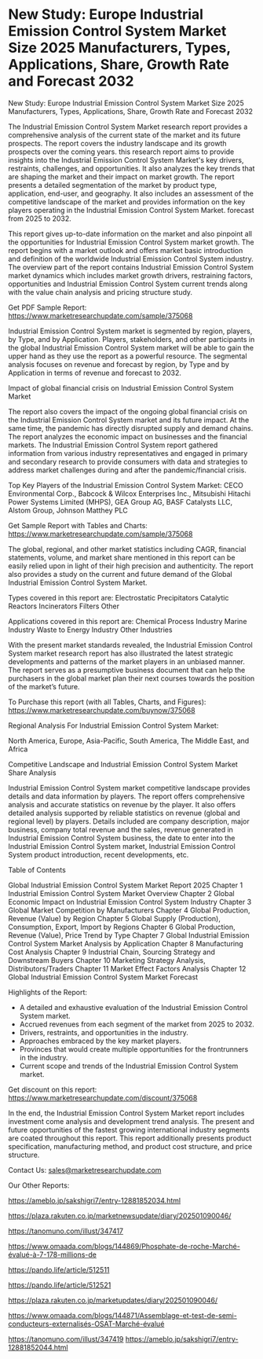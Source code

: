 # New Study: Europe Industrial Emission Control System Market Size 2025 Manufacturers, Types, Applications, Share, Growth Rate and Forecast 2032

New Study: Europe Industrial Emission Control System Market Size 2025 Manufacturers, Types, Applications, Share, Growth Rate and Forecast 2032

The Industrial Emission Control System Market research report provides a comprehensive analysis of the current state of the market and its future prospects. The report covers the industry landscape and its growth prospects over the coming years. this research report aims to provide insights into the Industrial Emission Control System Market's key drivers, restraints, challenges, and opportunities. It also analyzes the key trends that are shaping the market and their impact on market growth. The report presents a detailed segmentation of the market by product type, application, end-user, and geography. It also includes an assessment of the competitive landscape of the market and provides information on the key players operating in the Industrial Emission Control System Market. forecast from 2025 to 2032.

This report gives up-to-date information on the market and also pinpoint all the opportunities for Industrial Emission Control System market growth. The report begins with a market outlook and offers market basic introduction and definition of the worldwide Industrial Emission Control System industry. The overview part of the report contains Industrial Emission Control System market dynamics which includes market growth drivers, restraining factors, opportunities and Industrial Emission Control System current trends along with the value chain analysis and pricing structure study.

Get PDF Sample Report: https://www.marketresearchupdate.com/sample/375068

Industrial Emission Control System market is segmented by region, players, by Type, and by Application. Players, stakeholders, and other participants in the global Industrial Emission Control System market will be able to gain the upper hand as they use the report as a powerful resource. The segmental analysis focuses on revenue and forecast by region, by Type and by Application in terms of revenue and forecast to 2032.

Impact of global financial crisis on Industrial Emission Control System Market

The report also covers the impact of the ongoing global financial crisis on the Industrial Emission Control System market and its future impact. At the same time, the pandemic has directly disrupted supply and demand chains. The report analyzes the economic impact on businesses and the financial markets. The Industrial Emission Control System report gathered information from various industry representatives and engaged in primary and secondary research to provide consumers with data and strategies to address market challenges during and after the pandemic/financial crisis.

Top Key Players of the Industrial Emission Control System Market:
CECO Environmental Corp., Babcock & Wilcox Enterprises Inc., Mitsubishi Hitachi Power Systems Limited (MHPS), GEA Group AG, BASF Catalysts LLC, Alstom Group, Johnson Matthey PLC


Get Sample Report with Tables and Charts: https://www.marketresearchupdate.com/sample/375068

The global, regional, and other market statistics including CAGR, financial statements, volume, and market share mentioned in this report can be easily relied upon in light of their high precision and authenticity. The report also provides a study on the current and future demand of the Global Industrial Emission Control System Market.

Types covered in this report are:
Electrostatic Precipitators
Catalytic Reactors
Incinerators
Filters
Other


Applications covered in this report are:
Chemical Process Industry
Marine Industry
Waste to Energy Industry
Other Industries


With the present market standards revealed, the Industrial Emission Control System market research report has also illustrated the latest strategic developments and patterns of the market players in an unbiased manner. The report serves as a presumptive business document that can help the purchasers in the global market plan their next courses towards the position of the market’s future.

To Purchase this report (with all Tables, Charts, and Figures): https://www.marketresearchupdate.com/buynow/375068

Regional Analysis For Industrial Emission Control System Market:

North America, Europe, Asia-Pacific, South America, The Middle East, and Africa

Competitive Landscape and Industrial Emission Control System Market Share Analysis

Industrial Emission Control System market competitive landscape provides details and data information by players. The report offers comprehensive analysis and accurate statistics on revenue by the player. It also offers detailed analysis supported by reliable statistics on revenue (global and regional level) by players. Details included are company description, major business, company total revenue and the sales, revenue generated in Industrial Emission Control System business, the date to enter into the Industrial Emission Control System market, Industrial Emission Control System product introduction, recent developments, etc.

Table of Contents

Global Industrial Emission Control System Market Report 2025
Chapter 1 Industrial Emission Control System Market Overview
Chapter 2 Global Economic Impact on Industrial Emission Control System Industry
Chapter 3 Global Market Competition by Manufacturers
Chapter 4 Global Production, Revenue (Value) by Region
Chapter 5 Global Supply (Production), Consumption, Export, Import by Regions
Chapter 6 Global Production, Revenue (Value), Price Trend by Type
Chapter 7 Global Industrial Emission Control System Market Analysis by Application
Chapter 8 Manufacturing Cost Analysis
Chapter 9 Industrial Chain, Sourcing Strategy and Downstream Buyers
Chapter 10 Marketing Strategy Analysis, Distributors/Traders
Chapter 11 Market Effect Factors Analysis
Chapter 12 Global Industrial Emission Control System Market Forecast

Highlights of the Report:

- A detailed and exhaustive evaluation of the Industrial Emission Control System market.
- Accrued revenues from each segment of the market from 2025 to 2032.
- Drivers, restraints, and opportunities in the industry.
- Approaches embraced by the key market players.
- Provinces that would create multiple opportunities for the frontrunners in the industry.
- Current scope and trends of the Industrial Emission Control System market.

Get discount on this report: https://www.marketresearchupdate.com/discount/375068

In the end, the Industrial Emission Control System Market report includes investment come analysis and development trend analysis. The present and future opportunities of the fastest growing international industry segments are coated throughout this report. This report additionally presents product specification, manufacturing method, and product cost structure, and price structure.

Contact Us:
sales@marketresearchupdate.com

Our Other Reports:

https://ameblo.jp/sakshigri7/entry-12881852034.html

https://plaza.rakuten.co.jp/marketnewsupdate/diary/202501090046/

https://tanomuno.com/illust/347417

https://www.omaada.com/blogs/144869/Phosphate-de-roche-Marché-évalué-à-7-178-millions-de

https://pando.life/article/512511

https://pando.life/article/512521

https://plaza.rakuten.co.jp/marketupdates/diary/202501090046/

https://www.omaada.com/blogs/144871/Assemblage-et-test-de-semi-conducteurs-externalisés-OSAT-Marché-évalué

https://tanomuno.com/illust/347419
https://ameblo.jp/sakshigri7/entry-12881852044.html
